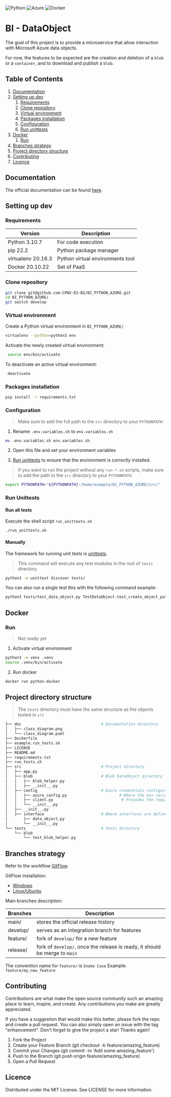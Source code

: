 ![Python](https://img.shields.io/badge/Python-3776AB?style=flat-square&logo=python&logoColor=white)
![Azure](https://img.shields.io/badge/Microsoft_Azure-0089D6?style=flat-square&logo=microsoft-azure&logoColor=white)
![Docker](https://img.shields.io/badge/docker-%230db7ed.svg?style=flat-square&logo=docker&logoColor=white)


# BI - DataObject

The goal of this project is to provide a microservice that allow interaction with Microsoft Azure data objects.

For now, the features to be expected are the creation and deletion of a `blob` or a `container`, and to download and publish a `blob`.


## Table of Contents
1. [Documentation](#documentation)
2. [Setting up dev](#setting-up-dev)
    1. [Requirements](#requirements)
    2. [Clone repository](#clone-repository)
    3. [Virtual environment](#virtual-environment)
    4. [Packages installation](#packages-installation)
    5. [Configuration](#configuration)
    6. [Run unittests](#run-unittests)
3. [Docker](#docker)
    1. [Run](#run)
4. [Branches strategy](#branches-strategy)
5. [Project directory structure](#project-directory-structure)
6. [Contributing](#contributing)
7. [Licence](#licence)


## Documentation

The official documentation can be found [here](https://github.com/CPNV-ES-BI/BI_PYTHON_AZURE/wiki).

## Setting up dev

### Requirements

| Version |  Description  | 
|---|---|
| Python 3.10.7  | For code execution  |
| pip 22.2  | Python package manager  |
| virtualenv 20.16.3  | Python virtual environments tool|
| Docker 20.10.22 | Set of PaaS  |


### Clone repository

```sh
git clone git@github.com:CPNV-ES-BI/BI_PYTHON_AZURE.git
cd BI_PYTHON_AZURE/
git switch develop
```

### Virtual environment

Create a Python virtual environment in `BI_PYTHON_AZURE/` 
```sh
virtualenv --python=python3 env
```

Activate the newly created virtual environment:
```sh
 source env/bin/activate
```
To deactivate an active virtual environment:
```sh
 deactivate
```

### Packages installation

```sh
pip install -r requirements.txt
```

### Configuration 

> Make sure to add the full path to the `src` directory to your `PYTHONPATH`:

1. Rename `.env.variables.sh` to `env.variables.sh`
```sh
mv .env.variables.sh env.variables.sh
``` 
2. Open this file and set your environment variables

3. [Run unittests](#run-unittests) to ensure that the environment is correctly installed.

> If you want to run the project without any `run-*.sh` scripts,
make sure to add the path to the `src` directory to your `PYTHONPATH`.

```sh
export PYTHONPATH="${PYTHONPATH}:/home/example/BI_PYTHON_AZURE/src/"
```

### Run Unittests

#### Run all tests

Execute the shell script `run_unittests.sh`

```sh
./run_unittests.sh
``` 

#### Manually
The framework for running unit tests is [unittests](https://docs.python.org/3.10/library/unittest.html).

> This command will execute any test modules in the root of `tests` directory

```sh
python3 -m unittest discover tests/
```

You can also run a single test this with the following command example:
```sh
python3 tests/test_data_object.py TestDataObject.test_create_object_path_not_exists_object_exists
```

## Docker

### Run

> Not ready yet

1. Activate virtual environment 
```sh
python3 -m venv .venv
source .venv/bin/activate
```

2. Run docker
```sh
docker run python-docker
```

##  Project directory structure

> The `tests` directory must have the same structure as the objects tested in `src`

```sh
├── doc                                   # Documentation directory
│   ├── class_diagram.png
│   └── class_diagram.puml
├── Dockerfile
├── example.run_tests.sh                            
├── LICENSE
├── README.md
├── requirements.txt
├── run_tests.sh
├── src                                   # Project directory
│   ├── app.py
│   ├── blob                              # Blob DataObject directory
│   │   ├── blob_helper.py
│   │   ├── __init__.py
│   ├── config                            # Azure credentials configuration directory
│   │   ├── azure_config.py                       # Where the env variables are retrieved
│   │   ├── client.py                              # Provides the required clients to DataObjects
│   │   └── __init__.py
│   ├── __init__.py
│   ├── interface                         # Where interfaces are defined
│       ├── data_object.py                              
│       └── __init__.py
└── tests                                 # Tests directory
    └── blob
        └── test_blob_helper.py
``` 

## Branches strategy

Refer to the workflow [GitFlow](https://www.atlassian.com/git/tutorials/comparing-workflows/gitflow-workflow).

GitFlow installation:
- [Windows](https://git-scm.com/download/win)
- [Linux/Ubuntu](https://howtoinstall.co/en/git-flow)

Main branches description:

| Branches  | Description |
|---|---|
| main/ | stores the official release history  |
| develop/ | serves as an integration branch for features |
| feature/| fork of `develop/` for a new feature|
|release/|fork of `develop/`, once the release is ready, it should be merge to `main`|


The convention name for `feature/` is `Snake Case`
Example: `feature/my_new_feature`

## Contributing

Contributions are what make the open source community such an amazing place to learn, inspire, and create. Any contributions you make are greatly appreciated.

If you have a suggestion that would make this better, please fork the repo and create a pull request. You can also simply open an issue with the tag "enhancement". Don't forget to give the project a star! Thanks again!

1. Fork the Project
2. Create your Feature Branch (git checkout -b feature/amazing_feature)
3. Commit your Changes (git commit -m 'Add some amazing_feature')
4. Push to the Branch (git push origin feature/amazing_feature)
5. Open a Pull Request

## Licence

Distributed under the MIT License. See LICENSE for more information.